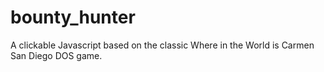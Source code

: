 # bounty_hunter
A clickable Javascript based on the classic Where in the World is Carmen San Diego DOS game.
